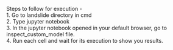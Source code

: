 
Steps to follow for execution - <br>
	1. Go to landslide directory in cmd<br>
	2. Type jupyter notebook<br>
	3. In the jupyter notebook opened in your default browser, go to inspect_custom_model file.<br>
	4. Run each cell and wait for its execution to show you results.


